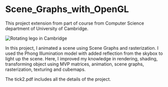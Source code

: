 # Scene_Graphs_with_OpenGL
This project extension from part of course from Computer Science department of University of Cambridge.

![Rotating lego in Cambridge](https://github.com/Ognjen303/Scene_Graphs_with_OpenGL/tick2/Rotating_Lego_in_Cambridge.gif)

In this project, I animated a scene using Scene Graphs and rasterization. I used the Phong Illumination model with added reflection from the skybox to light up the scene. Here, I improved my knowledge in rendering, shading, transforming object using MVP matrices, animation, scene graphs, rasterization, texturing and cubemaps.

The tick2.pdf includes all the details of the project.
